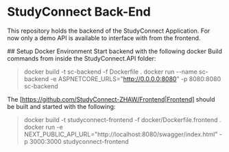 # StudyConnect Back-End
This repository holds the backend of the StudyConnect Application.
For now only a demo API is available to interface with from the frontend.

## Setup Docker Environment
Start backend with the following docker Build commands from inside the StudyConnect.API folder:
> docker build -t sc-backend -f Dockerfile .
> docker run --name sc-backend -e ASPNETCORE_URLS="http://0.0.0.0:8080" -p 8080:8080 sc-backend

The [https://github.com/StudyConnect-ZHAW/Frontend|Frontend] should be built and started with the following:
> docker build -t studyconnect-frontend -f docker/Dockerfile.frontend .    
> docker run -e NEXT_PUBLIC_API_URL="http://localhost:8080/swagger/index.html" -p 3000:3000 studyconnect-frontend

